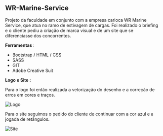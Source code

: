 ## WR-Marine-Service

Projeto da faculdade em conjunto com a empresa carioca WR Marine Service, que atua no ramo de estivagem de cargas. Foi realizado o briefing e o cliente pediu a criação de marca visual e de um site que se diferenciasse dos concorrentes.

**Ferramentas** : 

* Bootstrap / HTML / CSS
* SASS
* GIT
* Adobe Creative Suit

**Logo e Site** :

Para o logo foi então realizada a vetorização do desenho e a correção de erros em cores e traços.

![Logo](http://imgur.com/ZaJULM1.png)

Para o site seguimos o pedido do cliente de continuar com a cor azul e a jogada de retângulos.

![Site](https://i.imgur.com/GceIFHl.png)
